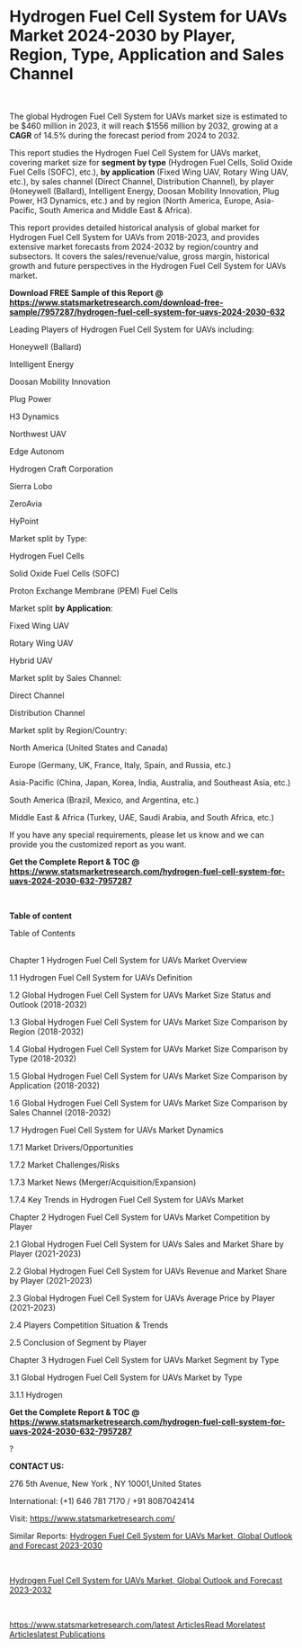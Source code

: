 <h1>Hydrogen Fuel Cell System for UAVs Market 2024-2030 by Player, Region, Type, Application and Sales Channel</h1><br/><p>The global Hydrogen Fuel Cell System for UAVs market size is estimated to be $460 million in 2023, it will reach $1556 million by 2032, growing at a <strong>CAGR</strong> of 14.5% during the forecast period from 2024 to 2032.</p>
 
 
 
 <p>This report studies the Hydrogen Fuel Cell System for UAVs market, covering market size for <strong>segment by type</strong> (Hydrogen Fuel Cells, Solid Oxide Fuel Cells (SOFC), etc.), <strong>by application</strong> (Fixed Wing UAV, Rotary Wing UAV, etc.), by sales channel (Direct Channel, Distribution Channel), by player (Honeywell (Ballard), Intelligent Energy, Doosan Mobility Innovation, Plug Power, H3 Dynamics, etc.) and by region (North America, Europe, Asia-Pacific, South America and Middle East & Africa).</p>
 
 
 
 <p>This report provides detailed historical analysis of global market for Hydrogen Fuel Cell System for UAVs from 2018-2023, and provides extensive market forecasts from 2024-2032 by region/country and subsectors. It covers the sales/revenue/value, gross margin, historical growth and future perspectives in the Hydrogen Fuel Cell System for UAVs market.</p>
 
 
 
 <p><strong>Download FREE Sample of this Report @ <a href="https://www.statsmarketresearch.com/download-free-sample/7957287/hydrogen-fuel-cell-system-for-uavs-2024-2030-632">https://www.statsmarketresearch.com/download-free-sample/7957287/hydrogen-fuel-cell-system-for-uavs-2024-2030-632</a></strong></p>
 
 
 
 <p>Leading Players of Hydrogen Fuel Cell System for UAVs including:</p>
 
 
 
 <p>Honeywell (Ballard)</p>
 
 
 
 <p>Intelligent Energy</p>
 
 
 
 <p>Doosan Mobility Innovation</p>
 
 
 
 <p>Plug Power</p>
 
 
 
 <p>H3 Dynamics</p>
 
 
 
 <p>Northwest UAV</p>
 
 
 
 <p>Edge Autonom</p>
 
 
 
 <p>Hydrogen Craft Corporation</p>
 
 
 
 <p>Sierra Lobo</p>
 
 
 
 <p>ZeroAvia</p>
 
 
 
 <p>HyPoint</p>
 
 
 
 <p>Market split by Type:</p>
 
 
 
 <p>Hydrogen Fuel Cells</p>
 
 
 
 <p>Solid Oxide Fuel Cells (SOFC)</p>
 
 
 
 <p>Proton Exchange Membrane (PEM) Fuel Cells</p>
 
 
 
 <p>Market split <strong>by Application</strong>:</p>
 
 
 
 <p>Fixed Wing UAV</p>
 
 
 
 <p>Rotary Wing UAV</p>
 
 
 
 <p>Hybrid UAV</p>
 
 
 
 <p>Market split by Sales Channel:</p>
 
 
 
 <p>Direct Channel</p>
 
 
 
 <p>Distribution Channel</p>
 
 
 
 <p>Market split by Region/Country:</p>
 
 
 
 <p>North America (United States and Canada)</p>
 
 
 
 <p>Europe (Germany, UK, France, Italy, Spain, and Russia, etc.)</p>
 
 
 
 <p>Asia-Pacific (China, Japan, Korea, India, Australia, and Southeast Asia, etc.)</p>
 
 
 
 <p>South America (Brazil, Mexico, and Argentina, etc.)</p>
 
 
 
 <p>Middle East & Africa (Turkey, UAE, Saudi Arabia, and South Africa, etc.)</p>
 
 
 
 <p>If you have any special requirements, please let us know and we can provide you the customized report as you want.</p>
 
 
 
 <div><b>Get the Complete Report & TOC @ <a href="https://www.statsmarketresearch.com/hydrogen-fuel-cell-system-for-uavs-2024-2030-632-7957287">https://www.statsmarketresearch.com/hydrogen-fuel-cell-system-for-uavs-2024-2030-632-7957287</a></b></div>
 
 
 
 <p><br />
 
 <b>Table of content</b></p>
 
 
 
 <p>Table of Contents<br />
 
 <br />
 
 Chapter 1 Hydrogen Fuel Cell System for UAVs Market Overview<br />
 
 1.1 Hydrogen Fuel Cell System for UAVs Definition<br />
 
 1.2 Global Hydrogen Fuel Cell System for UAVs Market Size Status and Outlook (2018-2032)<br />
 
 1.3 Global Hydrogen Fuel Cell System for UAVs Market Size Comparison by Region (2018-2032)<br />
 
 1.4 Global Hydrogen Fuel Cell System for UAVs Market Size Comparison by Type (2018-2032)<br />
 
 1.5 Global Hydrogen Fuel Cell System for UAVs Market Size Comparison by Application (2018-2032)<br />
 
 1.6 Global Hydrogen Fuel Cell System for UAVs Market Size Comparison by Sales Channel (2018-2032)<br />
 
 1.7 Hydrogen Fuel Cell System for UAVs Market Dynamics<br />
 
 1.7.1 Market Drivers/Opportunities<br />
 
 1.7.2 Market Challenges/Risks<br />
 
 1.7.3 Market News (Merger/Acquisition/Expansion)<br />
 
 1.7.4 Key Trends in Hydrogen Fuel Cell System for UAVs Market<br />
 
 Chapter 2 Hydrogen Fuel Cell System for UAVs Market Competition by Player<br />
 
 2.1 Global Hydrogen Fuel Cell System for UAVs Sales and Market Share by Player (2021-2023)<br />
 
 2.2 Global Hydrogen Fuel Cell System for UAVs Revenue and Market Share by Player (2021-2023)<br />
 
 2.3 Global Hydrogen Fuel Cell System for UAVs Average Price by Player (2021-2023)<br />
 
 2.4 Players Competition Situation & Trends<br />
 
 2.5 Conclusion of Segment by Player<br />
 
 Chapter 3 Hydrogen Fuel Cell System for UAVs Market Segment by Type<br />
 
 3.1 Global Hydrogen Fuel Cell System for UAVs Market by Type<br />
 
 3.1.1 Hydrogen</p>
 
 
 
 <div><b>Get the Complete Report & TOC @ <a href="https://www.statsmarketresearch.com/hydrogen-fuel-cell-system-for-uavs-2024-2030-632-7957287">https://www.statsmarketresearch.com/hydrogen-fuel-cell-system-for-uavs-2024-2030-632-7957287</a></b></div>
 
 
 
 <p>? </p>
 
 
 
 <p><b>CONTACT US:</b><br />
 
 276 5th Avenue, New York , NY 10001,United States<br />
 
 International: (+1) 646 781 7170 / +91 8087042414<br />
 
 Visit: <a href="https://www.statsmarketresearch.com/">https://www.statsmarketresearch.com/</a><br />
 
 Similar Reports: <a href="https://www.statsmarketresearch.com/hydrogen-fuel-cell-system-for-uavs-2024-2030-632-7957287">Hydrogen Fuel Cell System for UAVs Market, Global Outlook and Forecast 2023-2030</a><br />
 
 <br />
 
 <a href="https://www.statsmarketresearch.com/hydrogen-fuel-cell-system-for-uavs-2024-2030-632-7957287">Hydrogen Fuel Cell System for UAVs Market, Global Outlook and Forecast 2023-2032</a><br />
 
 <br />
 
 <a href="https://gyeongbokgung.com">https://www.statsmarketresearch.com/</a><a href="https://hallyeomaritime.com">latest Articles</a><a href="https://jingwansa.com">Read More</a><a href="https://nguoiviet.jp/">latest Articles</a><a href="https://www.intelmarketresearch.com/">latest Publications</a></p>